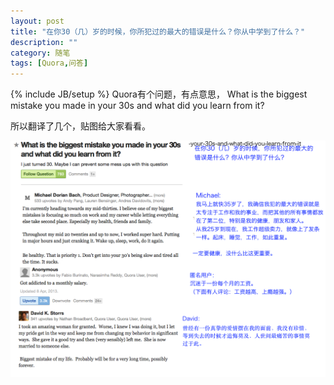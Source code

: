 ```yaml
---
layout: post
title: "在你30（几）岁的时候，你所犯过的最大的错误是什么？你从中学到了什么？"
description: ""
category: 随笔
tags: [Quora,问答]
---
```

{% include JB/setup %}
Quora有个问题，有点意思，
What is the biggest mistake you made in your 30s and what did you learn from it?

所以翻译了几个，贴图给大家看看。    

![quora](/assets/image/quora_30years_old.png)


